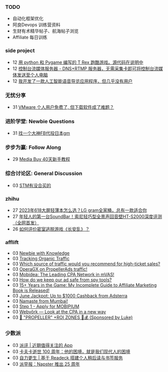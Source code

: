 ### TODO
-  自动化框架优化
-  阿良Devops 训练营资料
-  生财有术精华帖子、航海帖子浏览
-  Affiliate 每日训练

### side project
<!-- sideproject:START -->
-  12 [用 python 和 Pygame 编写的 T Rex 跑酷游戏。源代码在说明中](https://www.youtube.com/watch?v=pZySIXSelCA)
-  12 [控制台流媒体服务器 - DNS+RTMP 服务器，无需采集卡即可将控制台流媒体发送至个人电脑](https://github.com/Aioros/console-streaming-server)
-  12 [我开发了一款人工智能语音导览应用程序，但几乎没有用户](https://www.reddit.com/r/SideProject/comments/18gpp0e/ive_built_an_ai_audio_tour_app_but_have_almost_no/)<!-- sideproject:END -->


### 无忧分享
<!-- ruyo:START -->
-  31 [VMware 个人用户免费了, 但下载软件成了难题？](https://51.ruyo.net/18669.html)<!-- ruyo:END -->

### 进阶学堂: Newbie Questions
<!-- advertcn1:START -->
-  31 [找一个大神FB代投日本gm](https://www.advertcn.com/thread-115196-1-1.html)<!-- advertcn1:END -->

### 步步为赢: Follow Along
<!-- advertcn2:START -->
-  29 [Media Buy 40天新手教程](https://www.advertcn.com/thread-115158-1-1.html)<!-- advertcn2:END -->

### 综合讨论区: General Discussion
<!-- advertcn3:START -->
-  03 [STM有没合买的](https://www.advertcn.com/thread-115214-1-1.html)<!-- advertcn3:END -->


### zhihu
<!-- zhihu:START -->
-  27 [2023年618大屏轻薄本怎么选？LG gram全家桶，总有一款适合你](http://zhuanlan.zhihu.com/p/632641888?utm_campaign=rss&utm_medium=rss&utm_source=rss&utm_content=title)
-  27 [年轻人的第一台SoundBar！索尼轻巧型全景声回音壁HT-S2000深度评测（全网首发）](http://zhuanlan.zhihu.com/p/630990296?utm_campaign=rss&utm_medium=rss&utm_source=rss&utm_content=title)
-  26 [如何评价密室逃脱游戏《长安乱》？](http://www.zhihu.com/question/563950552/answer/3045961312?utm_campaign=rss&utm_medium=rss&utm_source=rss&utm_content=title)<!-- zhihu:END -->

### afflift
<!-- afflift:START -->
-  03 [Newbie with Knowledge](https://afflift.com/f/threads/newbie-with-knowledge.13227/)
-  03 [Tracking Organic Traffic](https://afflift.com/f/threads/tracking-organic-traffic.13203/)
-  03 [Which source of traffic would you recommend for high-ticket sales?](https://afflift.com/f/threads/which-source-of-traffic-would-you-recommend-for-high-ticket-sales.13170/)
-  03 [OperaGX on PropellerAds traffic!](https://afflift.com/f/threads/operagx-on-propellerads-traffic.13213/)
-  03 [Mobidea: The Leading CPA Network in mVAS!](https://afflift.com/f/threads/mobidea-the-leading-cpa-network-in-mvas.13235/)
-  03 [How do we keep our ad safe from spy tools?](https://afflift.com/f/threads/how-do-we-keep-our-ad-safe-from-spy-tools.13231/)
-  03 [15+ Years in the Game: My Incomplete Guide to Affiliate Marketing Book is Released!](https://afflift.com/f/threads/15-years-in-the-game-my-incomplete-guide-to-affiliate-marketing-book-is-released.13109/)
-  03 [June Jackpot: Up to $1000 Cashback from Adsterra](https://afflift.com/f/threads/june-jackpot-up-to-1000-cashback-from-adsterra.13234/)
-  03 [Namaste from Mumbai!](https://afflift.com/f/threads/namaste-from-mumbai.13207/)
-  03 [Step 1 - Apply for MOBIPIUM](https://afflift.com/f/threads/step-1-apply-for-mobipium.2938/)
-  03 [Webvõrk — Look at the CPA in a new way](https://afflift.com/f/threads/webv%C3%B5rk-%E2%80%94-look-at-the-cpa-in-a-new-way.2820/)
-  03 [💸 &quot;PROPELLER&quot; +ROI ZONES 🚀💰 &lpar;Sponsored by Luke&rpar;](https://afflift.com/f/threads/%F0%9F%92%B8-propeller-roi-zones-%F0%9F%9A%80%F0%9F%92%B0-sponsored-by-luke.13233/)<!-- afflift:END -->

### 少数派
<!-- sspai:START -->
-  03 [派评 | 近期值得关注的 App](https://sspai.com/post/89329)
-  03 [卡夫卡逝世 100 周年：他的困境，就是我们现代人的困境](https://sspai.com/post/89299)
-  03 [自力更生 | 基于 Readeck 搭建个人稍后读与书签服务](https://sspai.com/post/89289)
-  03 [派早报：Napster 推出 25 周年](https://sspai.com/post/89306)<!-- sspai:END -->
